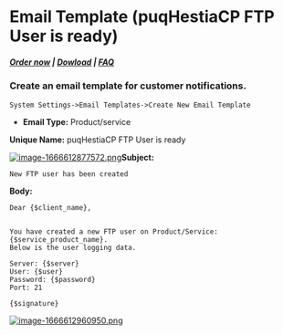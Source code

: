 # Email Template (puqHestiaCP FTP User is ready)

#####  [Order now](https://panel.puqcloud.com/index.php?rp=/store/whmcs-module-hestiacp) | [Dowload](https://download.puqcloud.com/WHMCS/servers/PUQ_WHMCS-HestiaCP/) | [FAQ](https://faq.puqcloud.com/)

### Create an email template for customer notifications.

```
System Settings->Email Templates->Create New Email Template
```

- **Email Type:** Product/service

**Unique Name:** puqHestiaCP FTP User is ready

[![image-1666612877572.png](https://doc.puq.info/uploads/images/gallery/2022-10/scaled-1680-/image-1666612877572.png)](https://doc.puq.info/uploads/images/gallery/2022-10/image-1666612877572.png)**Subject:**

```
New FTP user has been created
```

**Body:**

```
Dear {$client_name},


You have created a new FTP user on Product/Service: {$service_product_name}. 
Below is the user logging data.

Server: {$server}
User: {$user}
Password: {$password}
Port: 21

{$signature}
```

[![image-1666612960950.png](https://doc.puq.info/uploads/images/gallery/2022-10/scaled-1680-/image-1666612960950.png)](https://doc.puq.info/uploads/images/gallery/2022-10/image-1666612960950.png)
